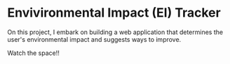 # Envivironmental Impact (EI) Tracker

On this project, I embark on building a web application that determines the user's environmental impact and suggests ways to improve.


Watch the space!!
